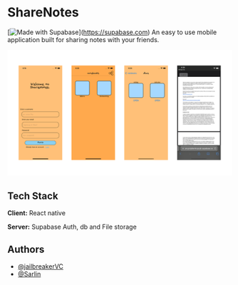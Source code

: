 # ShareNotes 
\[![Made with Supabase](https://supabase.com/badge-made-with-supabase-dark.svg)](https://supabase.com)
An easy to use mobile application built for sharing notes with your friends.

![sharenotes ui](public/sharenoteUI.png)

## Tech Stack

**Client:** React native

**Server:** Supabase Auth, db and File storage

## Authors

- [@jailbreakerVC](https://www.github.com/jailbreakerVC)
- [@Sarlin](https://github.com/Sarlin-7757)
